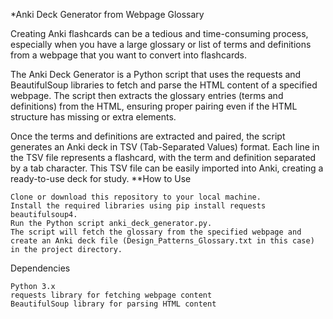 *Anki Deck Generator from Webpage Glossary

Creating Anki flashcards can be a tedious and time-consuming process, especially when you have a large glossary or list of terms and definitions from a webpage that you want to convert into flashcards.

The Anki Deck Generator is a Python script that uses the requests and BeautifulSoup libraries to fetch and parse the HTML content of a specified webpage. The script then extracts the glossary entries (terms and definitions) from the HTML, ensuring proper pairing even if the HTML structure has missing or extra elements.

Once the terms and definitions are extracted and paired, the script generates an Anki deck in TSV (Tab-Separated Values) format. Each line in the TSV file represents a flashcard, with the term and definition separated by a tab character. This TSV file can be easily imported into Anki, creating a ready-to-use deck for study.
**How to Use

    Clone or download this repository to your local machine.
    Install the required libraries using pip install requests beautifulsoup4.
    Run the Python script anki_deck_generator.py.
    The script will fetch the glossary from the specified webpage and create an Anki deck file (Design_Patterns_Glossary.txt in this case) in the project directory.

Dependencies

    Python 3.x
    requests library for fetching webpage content
    BeautifulSoup library for parsing HTML content

